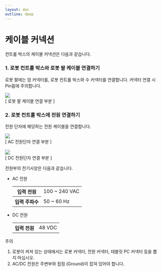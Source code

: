 ```yaml
---
layout: doc
outline: deep
---
```


<!-- 이건 한국어/영어 그림 달라서 png path도 다름. 주의~.~ -->

# 케이블 커넥션

컨트롤 박스의 케이블 커넥션은 다음과 같습니다.

### 1. 로봇 컨트롤 박스와 로봇 팔 케이블 연결하기

로봇 팔에는 암 커넥터를, 로봇 컨트롤 박스와 수 커넥터를 연결합니다. 커넥터 연결 시 Pin휨에 주의합니다.

<div class="center-align">
  <img src="/manual/ko/installation/6-1.png"/>
  <br>
  <figcaption>[ 로봇 팔 케이블 연결 부분 ]</figcaption>
</div>

### 2. 로봇 컨트롤 박스에 전원 연결하기

전원 단자에 해당하는 전원 케이블을 연결합니다.

<div class="center-align">
  <img src="/manual/ko/installation/6-2.png"/>
  <br>
  <figcaption>[ AC 전원단자 연결 부분 ]</figcaption>
  <br>  
  <img src="/manual/ko/installation/6-3.png"/>
  <br>
  <figcaption>[ DC 전원단자 연결 부분 ]</figcaption>
</div>

전원부의 전기사양은 다음과 같습니다.

- AC 전원
  <table>
    <tr>
      <th>입력 전원</th>
      <td>100 ~ 240 VAC</td>
    </tr>
    <tr>
      <th>입력 주파수</th>
      <td>50 ~ 60 Hz</td>
    </tr>
  </table>

- DC 전원
  <table>
    <tr>
      <th>입력 전원</th>
      <td>48 VDC</td>
    </tr>
  </table>

<div class="warning custom-block">
  <p class="custom-block-title">주의</p>
  <ol>
    <li>로봇이 켜져 있는 상태에서는 로봇 커넥터, 전원 커넥터, 태블릿 PC 커넥터 등을 뽑지 마십시오.</li>
    <li>AC/DC 전원은 주변부와 접점 (Ground)이 잡혀 있어야 합니다.</li>
  </ol>
</div>
